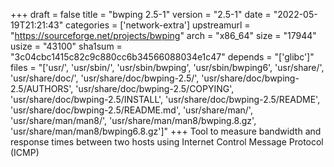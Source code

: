 +++
draft = false
title = "bwping 2.5-1"
version = "2.5-1"
date = "2022-05-19T21:21:43"
categories = ['network-extra']
upstreamurl = "https://sourceforge.net/projects/bwping"
arch = "x86_64"
size = "17944"
usize = "43100"
sha1sum = "3c04cbc1415c82c9c880cc6b34566088034e1c47"
depends = "['glibc']"
files = "['usr/', 'usr/sbin/', 'usr/sbin/bwping', 'usr/sbin/bwping6', 'usr/share/', 'usr/share/doc/', 'usr/share/doc/bwping-2.5/', 'usr/share/doc/bwping-2.5/AUTHORS', 'usr/share/doc/bwping-2.5/COPYING', 'usr/share/doc/bwping-2.5/INSTALL', 'usr/share/doc/bwping-2.5/README', 'usr/share/doc/bwping-2.5/README.md', 'usr/share/man/', 'usr/share/man/man8/', 'usr/share/man/man8/bwping.8.gz', 'usr/share/man/man8/bwping6.8.gz']"
+++
Tool to measure bandwidth and response times between two hosts using Internet Control Message Protocol (ICMP)